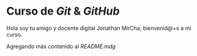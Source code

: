 # Curso de _Git_ & _GitHub_

Hola soy tu amigo y docente digital Jonathan MirCha, bienvenid@+s a mi curso.

Agregando más contenido al _README.mdg_